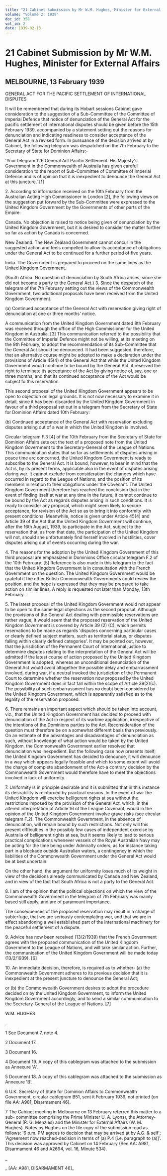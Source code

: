 ```yaml
---
title: "21 Cabinet Submission by Mr W.M. Hughes, Minister for External Affairs"
volume: "Volume 2: 1939"
doc_id: 358
vol_id: 2
date: 1939-02-13
---
```


# 21 Cabinet Submission by Mr W.M. Hughes, Minister for External Affairs

## MELBOURNE, 13 February 1939

GENERAL ACT FOR THE PACIFIC SETTLEMENT OF INTERNATIONAL DISPUTES

It will be remembered that during its Hobart sessions Cabinet gave consideration to the suggestion of a Sub-Committee of the Committee of Imperial Defence that notice of denunciation of the General Act for the pacific settlement of international disputes should be given before the 15th February 1939, accompanied by a statement setting out the reasons for denunciation and indicating readiness to consider acceptance of the General Act in a revised form. In pursuance of the decision arrived at by Cabinet, the following telegram was despatched on the 7th February to the Secretary of State for Dominion Affairs:-

'Your telegram 126 General Act Pacific Settlement. His Majesty's Government in the Commonwealth of Australia has given careful consideration to the report of Sub-Committee of Committee of Imperial Defence and is of opinion that it is inexpedient to denounce the General Act at this juncture.' [1]

2\. According to information received on the 10th February from the Australian Acting High Commissioner in London [2], the following views on the suggestion put forward by the Sub-Committee were expressed to the United Kingdom Government by the Governments of other parts of the Empire:

Canada. No objection is raised to notice being given of denunciation by the United Kingdom Government, but it is desired to consider the matter further so far as action by Canada is concerned.

New Zealand. The New Zealand Government cannot concur in the suggested action and feels compelled to allow its acceptance of obligations under the General Act to be continued for a further period of five years.

India. The Government is prepared to proceed on the same lines as the United Kingdom Government.

(South Africa. No question of denunciation by South Africa arises, since she did not become a party to the General Act.) 3. Since the despatch of the telegram of the 7th February setting out the views of the Commonwealth Government, two additional proposals have been received from the United Kingdom Government.

(a) Continued acceptance of the General Act with reservation giving right of denunciation at one or three months' notice.

A communication from the United Kingdom Government dated 8th February was received through the office of the High Commissioner for the United Kingdom in Australia. [3] This communication referred to the possibility that the Committee of Imperial Defence might not be willing, at its meeting on the 9th February, to adopt the recommendation of its Sub-Committee that the General Act should be denounced. It had been suggested, therefore, that an alternative course might be adopted to make a declaration under the provisions of Article 45(4) of the General Act that while the United Kingdom Government would continue to be bound by the General Act, it reserved the right to terminate its acceptance of the Act by giving notice of, say, one or three months, and that its continued acceptance of the Act would be subject to this reservation.

This second proposal of the United Kingdom Government appears to be open to objection on legal grounds. It is not now necessary to examine it in detail, since it has been discarded by the United Kingdom Government in favour of a third proposal set out in a telegram from the Secretary of State for Dominion Affairs dated 10th February:

(b) Continued acceptance of the General Act with reservation excluding disputes arising out of a war in which the United Kingdom is involved.

Circular telegram F.3 [4] of the 10th February from the Secretary of State for Dominion Affairs sets out the text of a proposed note from the United Kingdom Government to the Secretary-General of the League of Nations. This communication states that so far as settlements of disputes arising in peace time arc concerned, the United Kingdom Government is ready to subscribe to the General Act. It is bound, however, to bear in mind that the Act is, by its present terms, applicable also in the event of disputes arising during war. It cannot exclude from consideration the changes which have occurred in regard to the League of Nations, and the position of its members in relation to their obligations under the Covenant. The United Kingdom Government therefore has reached the conclusion that in the event of finding itself at war at any time in the future, it cannot continue to be bound by the Act as regards disputes arising in such conditions. It is ready to consider any proposal, which might seem likely to secure acceptance, for revision of the Act so as to bring it into conformity with present conditions. Meanwhile, notice is given under Article 45(4) and Article 39 of the Act that the United Kingdom Government will continue, after the 16th August, 1939, to participate in the Act, subject to the reservation that, as from that date, the participation of the United Kingdom will not, should she unfortunately find herself involved in hostilities, cover disputes arising out of events occurring during the war.

4\. The reasons for the adoption by the United Kingdom Government of this third proposal are emphasized in Dominions Office circular telegram F.2 of the 10th February. [5] Reference is also made in this telegram to the fact that the United Kingdom Government is in consultation with the French Government on the question. The United Kingdom Government would be grateful if the other British Commonwealth Governments could review the position, and the hope is expressed that they may be prepared to take action on similar lines. A reply is requested not later than Monday, 13th February.

5\. The latest proposal of the United Kingdom Government would not appear to be open to the same legal objections as the second proposal. Although the provisions of the General Act dealing with permissible reservations are rather vague, it would seem that the proposed reservation of the United Kingdom Government is covered by Article 39 (2) (C), which permits reservations to be made as regards 'disputes concerning particular cases or clearly defined subject matters, such as territorial status, or disputes falling within clearly defined categories'. It may be pointed out, however, that the jurisdiction of the Permanent Court of International justice to determine disputes relating to the interpretation of the General Act will be admitted if the latest course of action proposed by the United Kingdom Government is adopted, whereas an unconditional denunciation of the General Act would avoid altogether the possible delay and embarrassment involved, during war, if a neutral invoked the jurisdiction of the Permanent Court to determine whether the reservation now proposed by the United Kingdom Government does in fact fall within the scope of Article 39(2)(c). The possibility of such embarrassment has no doubt been considered by the United Kingdom Government, which is apparently satisfied as to the legality of the reservation proposed.

6\. There remains an important aspect which should be taken into account, viz., that the United Kingdom Government has decided to proceed with denunciation of the Act in respect of its wartime application, irrespective of the intentions of the Dominions parties to the Act. Reconsideration of the question must therefore be on a somewhat different basis than previously. On an estimate of the advantages and disadvantages of denunciation as such, without knowledge of what action would be taken by the United Kingdom, the Commonwealth Government earlier resolved that denunciation was inexpedient. But the following case now presents itself; the United Kingdom Government has decided to denounce, it will denounce in a way which appears legally feasible and which to some extent will avoid the charge of complete abandonment of the Act-a contrary decision by the Commonwealth Government would therefore have to meet the objections involved in lack of uniformity.

7\. Uniformity is in principle desirable and it is submitted that in this instance its desirability is reinforced by practical reasons. In the event of war the United Kingdom will exercise belligerent rights at sea without the restrictions imposed by the provision of the General Act, which, in the altered interpretation of Article 16 of the League Covenant, would in the opinion of the United Kingdom Government involve grave risks (see circular telegram F.2). The Commonwealth Government, in the absence of denunciation, will remain bound by such restrictions. Not only will this present difficulties in the possibly few cases of independent exercise by Australia of belligerent rights at sea, but it seems likely to lead to serious practical complications whenever vessels of the Royal Australian Navy may be acting for the time being under Admiralty orders, as for instance taking part in a blockade outside Australian waters, a contingency in which the liabilities of the Commonwealth Government under the General Act would be at best uncertain.

On the other hand, the argument for uniformity loses much of its weight in view of the decisions already communicated by Canada and New Zealand, and in view of the fact that South Africa is not a party to the General Act.

8\. I am of the opinion that the political objections on which the view of the Commonwealth Government in the telegram of 7th February was mainly based still apply, and are of paramount importance.

The consequences of the proposed reservation may result in a charge of subterfuge, that we are seriously contemplating war, and that we are in effect abandoning a well established part of the international machinery for the peaceful settlement of a dispute.

9\. Advice has now been received (13/2/1939) that the French Government agrees with the proposed communication of the United Kingdom Government to the League of Nations, and will take similar action. Further, the communication of the United Kingdom Government will be made today (13/2/1939). [6]

10\. An immediate decision, therefore, is required as to whether- (a) the Commonwealth Government adheres to its previous decision that it is inexpedient at the present juncture to denounce the General Act;

or (b) the Commonwealth Government desires to adopt the procedure decided on by the United Kingdom Government, to inform the United Kingdom Government accordingly, and to send a similar communication to the Secretary-General of the League of Nations. [7]

W.M. HUGHES

_

1 See Document 7, note 4.

2 Document 17.

3 Document 16.

4 Document 19. A copy of this cablegram was attached to the submission as Annexure 'A'.

5 Document 18. A copy of this cablegram was attached to the submission as Annexure 'B'.

6 U.K. Secretary of State for Dominion Affairs to Commonwealth Government, circular cablegram B51, sent it February 1939, not printed (on file AA: A981, Disarmament 46).

7 The Cabinet meeting in Melbourne on 13 February referred this matter to a sub- committee comprising the Prime Minister U. A. Lyons), the Attorney-General (R. G. Menzies) and the Minister for External Affairs (W. M. Hughes). Notes by Hughes on the file copy of the submission read as follows: '6 p.m. PM agrees to decision that may be arrived at by A.G. &amp; self'; 'Agreement now reached-decision in terms of (a) P.4 [i.e. paragraph to (a)]'. This decision was approved by Cabinet on 14 February (See AA: A981, Disarmament 46 and A2694, vol. 16, Minute 534).

_

_ [AA: A981, DISARMAMENT 46]_
